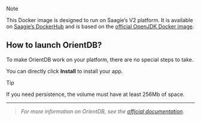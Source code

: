 > [!NOTE] 
> This Docker image is designed to run on Saagie’s V2 platform. It is available on <a href="https://hub.docker.com/r/saagie/orientdb" target="_blank">Saagie’s DockerHub</a> and is based on the <a href="https://hub.docker.com/_/openjdk" target="_blank">official OpenJDK Docker image</a>.

## How to launch OrientDB?

To make OrientDB work on your platform, there are no special steps to take.

You can directly click **Install** to install your app.

> [!TIP]
> If you need persistence, the volume must have at least 256Mb of space.

***
> _For more information on OrientDB, see the <a href="http://orientdb.org/docs/3.0.x/" target="_blank">official documentation</a>._

<!-- ## How to build the image in local?

### Using the Gradle Build

This Gradle build is based on our [technology plugin](https://github.com/saagie/technologies-plugin). To build the image in local with it, follow the steps below.

1. Build the project. 
   1. Navigate to the root of the project.
   2. Run the following line of code:
      ```
      ./gradlew :<version>:buildImage
      ```
2. **OPTIONAL**: Test the image by running the following line of code:
    ```
    ./gradlew :<version>:testImage
    ```
Where `<version>` must be replaced with the version number.

### Using Docker Commands

To build the image in local with Docker commands, follow the steps below.

1. Navigate to the `orientdb-x.y` folder corresponding to your version, `technologies/app/orientdb/<version>`. Use the `cd` command.
2. Run the following command:
    ```bash
    docker build -t saagie/<version> .
    ```
Where `<version>` must be replaced with the version number.

## How to run the image?

### On Saagie's Platform 

This container is designed to run on Saagie’s platform. For more information, see our [SDK documentation](https://docs.saagie.io/user/latest/developer/sdk/).

### On Your Local Machine

You can also run this image outside Saagie. This use case can be useful mainly for development and testing. However, please note that we are unable to provide support for images that are run outside of your Saagie platform.

1. Run the following command. It will launch a Docker container with the OrientDB version and configurations that you want to use.
    ```bash
    docker run -it --rm --name orientdb -p 19480:9480 -p 19424:9424 \
    -e ORIENTDB_WEB_PATH=/http \
    -e ORIENTDB_BINARY_PATH=/binary \
    -e ORIENTDB_ROOT_PASSWORD=yourPassword \
    saagie/orientdb:3.1.7-1.77.0_apporientdb
    ```
   Where:
   - Port `9480` must be mapped to the port you will use on the host side for web access. Here, `19480`.
   - Port `9424` must be mapped to the port you will use on the host side for binary communication. Here, `19424`.
   - The `ORIENTDB_WEB_PATH` environment variable is **mandatory**. It defines a specific path for web access. It can be set to `/`, which is used to customize the access path to the app when it is behind a reverse proxy.
   - The `ORIENTDB_BINARY_PATH` environment variable is **mandatory**. It defines a specific path for binary communication. It can be set to `/`, which is used to customize the access path to the app when it is behind a reverse proxy.
   - The `ORIENTDB_ROOT_PASSWORD` environment variable is **mandatory**. Its value must be the password you will use to access OrientDB. Here, `yourPassword`.
   - `saagie/orientdb:3.1.7-1.77.0_apporientdb` specifies the Docker image to use, which is `saagie/orientdb` with version `3.1.7-1.77.0_apporientdb`.

> [!NOTE]
> - Databases are stored in the `/orientdb/databases` folder.
> - Configuration are stored in the `/orientdb/config` folder.
> - Logs are stored in the `/orientdb/log` folder.
> 
> You can configure persistence to better suit your needs. -->